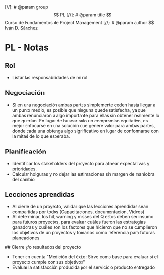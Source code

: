 [//]: # @param group $$ PL
[//]: # @param title $$ Curso de Fundamentos de Project Management
[//]: # @param author $$ Iván D. Sánchez

# PL - Notas

## Rol

- Listar las responsabilidades de mi rol

## Negociación

- Si en una negociación ambas partes simplemente ceden hasta llegar a un punto medio, es posible que ninguna quede satisfecha, ya que ambas renunciaron a algo importante para ellas sin obtener realmente lo que querían. En lugar de buscar solo un compromiso equitativo, es mejor enfocarse en una solución que genere valor para ambas partes, donde cada una obtenga algo significativo en lugar de conformarse con la mitad de lo que esperaba.

## Planificación

- Identificar los stakeholders del proyecto para alinear expectativas y prioridades.
- Calcular holguras y no dejar las estimaciones sin margen de maniobra del cambio

## Lecciones aprendidas

- Al cierre de un proyecto, validar que las lecciones aprendidas sean compartidas por todos (Capacitaciones, documentacion, Videos)
- Al determinar, los hit, warning y misses del Q estos deben ser insumo para futuros proyectos, para evaluar cuáles fueron las estrategias ganadoras y cuáles son los factores que hicieron que no se cumplieron los objetivos de un proyectos y tomarlos como referencia para futuras planeaciones

## Cierre y/o resultados del proyecto

- Tener en cuenta "Medición del éxito: Sirve como base para evaluar si el proyecto cumple con sus objetivos"
- Evaluar la satisfacción producida por el servicio o producto entregado
